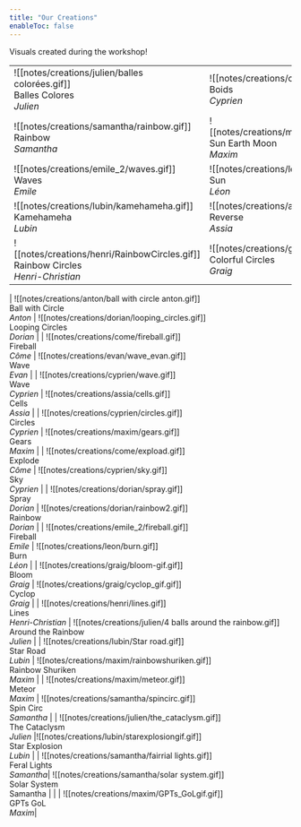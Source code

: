 ```yaml
---
title: "Our Creations"
enableToc: false
---
```

<style>
table, tr, td, th {
    border: none;
}
</style>

Visuals created during the workshop!

|       |  |
| ----------- | ----------- |
| ![[notes/creations/julien/balles colorées.gif]]<br>Balles Colores<br>*Julien*      |  ![[notes/creations/cyprien/boids.gif]] <br>Boids<br>*Cyprien*       |
| ![[notes/creations/samantha/rainbow.gif]]<br>Rainbow<br>*Samantha*| ![[notes/creations/maxim/SunEarthMoon.gif]]<br>Sun Earth Moon<br>*Maxim*        |
| ![[notes/creations/emile_2/waves.gif]]<br>Waves<br>*Emile*   | ![[notes/creations/leon/sun.gif]]<br>Sun<br>*Léon*        |
| ![[notes/creations/lubin/kamehameha.gif]]<br>Kamehameha<br>*Lubin*   | ![[notes/creations/assia/reverse.gif]]<br>Reverse<br>*Assia*        |
| ![[notes/creations/henri/RainbowCircles.gif]]<br>Rainbow Circles<br>*Henri-Christian*   | ![[notes/creations/graig/colorful_circles.gif]]<br>Colorful Circles<br>*Graig*        |
| 
![[notes/creations/anton/ball with circle anton.gif]]<br>Ball with Circle<br>*Anton*   | ![[notes/creations/dorian/looping_circles.gif]]<br>Looping Circles<br>*Dorian*        |
| ![[notes/creations/come/fireball.gif]]<br>Fireball<br>*Côme*   | ![[notes/creations/evan/wave_evan.gif]]<br>Wave<br>*Evan*        |
| ![[notes/creations/cyprien/wave.gif]]<br>Wave<br>*Cyprien*   | ![[notes/creations/assia/cells.gif]]<br>Cells<br>*Assia*        |
| ![[notes/creations/cyprien/circles.gif]]<br>Circles<br>*Cyprien*   | ![[notes/creations/maxim/gears.gif]]<br>Gears<br>*Maxim*        |
| ![[notes/creations/come/expload.gif]]<br>Explode<br>*Côme*   | ![[notes/creations/cyprien/sky.gif]]<br>Sky<br>*Cyprien*        |
| ![[notes/creations/dorian/spray.gif]]<br>Spray<br>*Dorian*   | ![[notes/creations/dorian/rainbow2.gif]]<br>Rainbow<br>*Dorian*        |
| ![[notes/creations/emile_2/fireball.gif]]<br>Fireball<br>*Emile*   | ![[notes/creations/leon/burn.gif]]<br>Burn<br>*Léon*        |
| ![[notes/creations/graig/bloom-gif.gif]]<br>Bloom<br>*Graig* | ![[notes/creations/graig/cyclop_gif.gif]]<br>Cyclop<br>*Graig* |
| ![[notes/creations/henri/lines.gif]]<br>Lines<br>*Henri-Christian* |  ![[notes/creations/julien/4 balls around the rainbow.gif]]<br>Around the Rainbow<br>*Julien* |
| ![[notes/creations/lubin/Star road.gif]]<br>Star Road<br>*Lubin* | ![[notes/creations/maxim/rainbowshuriken.gif]]<br>Rainbow Shuriken<br>*Maxim*        |
| ![[notes/creations/maxim/meteor.gif]]<br>Meteor<br>*Maxim*   | ![[notes/creations/samantha/spincirc.gif]]<br>Spin Circ<br>*Samantha*        |
| ![[notes/creations/julien/the_cataclysm.gif]]<br>The Cataclysm<br>*Julien*  |![[notes/creations/lubin/starexplosiongif.gif]]<br>Star Explosion<br>*Lubin*        |
| ![[notes/creations/samantha/fairrial lights.gif]]<br>Feral Lights<br>*Samantha*| ![[notes/creations/samantha/solar system.gif]]<br>Solar System<br>Samantha |
| | ![[notes/creations/maxim/GPTs_GoLgif.gif]]<br>GPTs GoL<br>*Maxim*|


​​​













